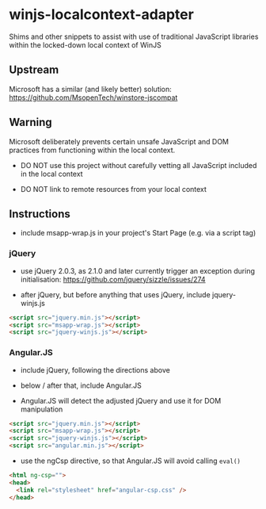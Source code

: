 # winjs-localcontext-adapter

Shims and other snippets to assist with use of traditional JavaScript libraries
within the locked-down local context of WinJS

## Upstream

Microsoft has a similar (and likely better) solution: https://github.com/MsopenTech/winstore-jscompat

## Warning

Microsoft deliberately prevents certain unsafe JavaScript and DOM practices from
functioning within the local context.

- DO NOT use this project without carefully vetting all JavaScript included in
  the local context

- DO NOT link to remote resources from your local context

## Instructions

- include msapp-wrap.js in your project's Start Page (e.g. via a script tag)

### jQuery

- use jQuery 2.0.3, as 2.1.0 and later currently trigger an exception during
  initialisation: https://github.com/jquery/sizzle/issues/274

- after jQuery, but before anything that uses jQuery, include jquery-winjs.js

```html
<script src="jquery.min.js"></script>
<script src="msapp-wrap.js"></script>
<script src="jquery-winjs.js"></script>
```

### Angular.JS

- include jQuery, following the directions above

- below / after that, include Angular.JS

- Angular.JS will detect the adjusted jQuery and use it for DOM manipulation

```html
<script src="jquery.min.js"></script>
<script src="msapp-wrap.js"></script>
<script src="jquery-winjs.js"></script>
<script src="angular.min.js"></script>
```

- use the ngCsp directive, so that Angular.JS will avoid calling `eval()`

```html
<html ng-csp="">
<head>
  <link rel="stylesheet" href="angular-csp.css" />
</head>
```
